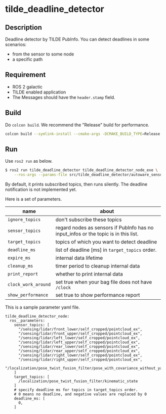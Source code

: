 # tilde_deadline_detector

## Description

Deadline detector by TILDE PubInfo.
You can detect deadlines in some scenarios:

- from the sensor to some node
- a specific path

## Requirement

- ROS 2 galactic
- TILDE enabled application
- The Messages should have the `header.stamp` field.

## Build

Do `colcon build`. We recommend the "Release" build for performance.

```bash
colcon build --symlink-install --cmake-args -DCMAKE_BUILD_TYPE=Release
```

## Run

Use `ros2 run` as below.

```bash
$ ros2 run tilde_deadline_detector tilde_deadline_detector_node_exe \
    --ros-args --params-file src/tilde_deadline_detector/autoware_sensors.yaml \
```

By default, it prints subscribed topics, then runs silently.
The deadline notification is not implemented yet.

Here is a set of parameters.

| name                | about                                                                               |
|-------------------- |-------------------------------------------------------------------------------------|
| `ignore_topics`     | don't subscribe these topics                                                        |
| `sensor_topics`     | regard nodes as sensors if PubInfo has no input_infos or the topic is in this list. |
| `target_topics`     | topics of which you want to detect deadline                                         |
| `deadline_ms`       | list of deadline [ms] in `target_topics` order.                                     |
| `expire_ms`         | internal data lifetime                                                              |
| `cleanup_ms`        | timer period to cleanup internal data                                               |
| `print_report`      | whether to print internal data                                                      |
| `clock_work_around` | set true when your bag file does not have `/clock`                                  |
| `show_performance`  | set true to show performance report                                                 |

This is a sample parameter yaml file.

```text
tilde_deadline_detector_node:
  ros__parameters:
    sensor_topics: [
      "/sensing/lidar/front_lower/self_cropped/pointcloud_ex",
      "/sensing/lidar/front_upper/self_cropped/pointcloud_ex",
      "/sensing/lidar/left_lower/self_cropped/pointcloud_ex",
      "/sensing/lidar/left_upper/self_cropped/pointcloud_ex",
      "/sensing/lidar/rear_lower/self_cropped/pointcloud_ex",
      "/sensing/lidar/rear_upper/self_cropped/pointcloud_ex",
      "/sensing/lidar/right_lower/self_cropped/pointcloud_ex",
      "/sensing/lidar/right_upper/self_cropped/pointcloud_ex",
      "/localization/pose_twist_fusion_filter/pose_with_covariance_without_yawbias",
    ]
    target_topics: [
      /localization/pose_twist_fusion_filter/kinematic_state
    ]
    # specify deadline ms for topics in target_topics order.
    # 0 means no deadline, and negative values are replaced by 0
    deadline_ms: [
      0,
    ]
```
